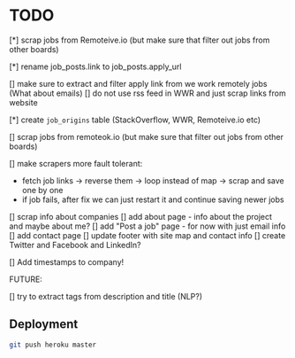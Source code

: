 # TODO

[*] scrap jobs from Remoteive.io (but make sure that filter out jobs from other boards)

[*] rename job_posts.link to job_posts.apply_url

[] make sure to extract and filter apply link from we work remotely jobs (What about emails)
[] do not use rss feed in WWR and just scrap links from website

[*] create `job_origins` table (StackOverflow, WWR, Remoteive.io etc)

[] scrap jobs from remoteok.io (but make sure that filter out jobs from other boards)

[] make scrapers more fault tolerant:
  * fetch job links -> reverse them -> loop instead of map -> scrap and save one by one
  * if job fails, after fix we can just restart it and continue saving newer jobs

[] scrap info about companies
[] add about page - info about the project and maybe about me?
[] add "Post a job" page - for now with just email info
[] add contact page
[] update footer with site map and contact info
[] create Twitter and Facebook and LinkedIn?

[] Add timestamps to company!

FUTURE:

[] try to extract tags from description and title (NLP?)

## Deployment

```bash
git push heroku master
```

